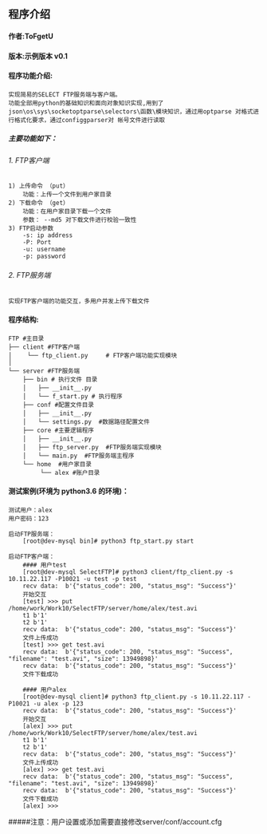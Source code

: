 ## 程序介绍

#### 作者:ToFgetU
#### 版本:示例版本 v0.1
#### 程序功能介绍:
    实现简易的SELECT FTP服务端与客户端。
    功能全部用python的基础知识和面向对象知识实现,用到了json\os\sys\socketoptparse\selectors\函数\模块知识，通过用optparse 对格式进行格式化要求，通过configgparser对 帐号文件进行读取
##### 主要功能如下：
######	1. FTP客户端
	1) 上传命令 （put）
		功能：上传一个文件到用户家目录
	2) 下载命令	（get）
		功能：在用户家目录下载一个文件
		参数： --md5 对下载文件进行校验一致性
	3) FTP启动参数
		-s: ip address
		-P: Port
		-u: username
		-p: password

######	2. FTP服务端
	实现FTP客户端的功能交互，多用户并发上传下载文件


#### 程序结构:

	FTP #主目录
	├──	client #FTP客户端
	│　　	└── ftp_client.py     # FTP客户端功能实现模块
	│
	└── server #FTP服务端
		├── bin # 执行文件 目录  	
		│　　├── __init__.py  
		│　　└── f_start.py # 执行程序  
		├── conf #配置文件目录  
		│　　├── __init__.py
		│　　└── settings.py  #数据路径配置文件  
		├── core #主要逻辑程序  
		│　　├── __init__.py  
		│　　├── ftp_server.py  #FTP服务端实现模块 
		│　　└── main.py  #FTP服务端主程序  
		└── home  #用户家目录
		　　　└── alex #账户目录

#### 测试案例(环境为 python3.6 的环境)：
	测试用户：alex
	用户密码：123
	
	启动FTP服务端：
		[root@dev-mysql bin]# python3 ftp_start.py start

	启动FTP客户端：
		#### 用户test
		[root@dev-mysql SelectFTP]# python3 client/ftp_client.py -s 10.11.22.117 -P10021 -u test -p test
		recv data:  b'{"status_code": 200, "status_msg": "Success"}'
		开始交互
		[test] >>> put /home/work/Work10/SelectFTP/server/home/alex/test.avi
		t1 b'1'
		t2 b'1'
		recv data:  b'{"status_code": 200, "status_msg": "Success"}'
		文件上传成功
		[test] >>> get test.avi
		recv data:  b'{"status_code": 200, "status_msg": "Success", "filename": "test.avi", "size": 13949898}'
		recv data:  b'{"status_code": 200, "status_msg": "Success"}'
		文件下载成功
		
		#### 用户alex
		[root@dev-mysql client]# python3 ftp_client.py -s 10.11.22.117 -P10021 -u alex -p 123
		recv data:  b'{"status_code": 200, "status_msg": "Success"}'
		开始交互
		[alex] >>> put /home/work/Work10/SelectFTP/server/home/alex/test.avi
		t1 b'1'
		t2 b'1'
		recv data:  b'{"status_code": 200, "status_msg": "Success"}'
		文件上传成功
		[alex] >>> get test.avi
		recv data:  b'{"status_code": 200, "status_msg": "Success", "filename": "test.avi", "size": 13949898}'
		recv data:  b'{"status_code": 200, "status_msg": "Success"}'
		文件下载成功
		[alex] >>> 

#####注意：用户设置或添加需要直接修改server/conf/account.cfg
		 	